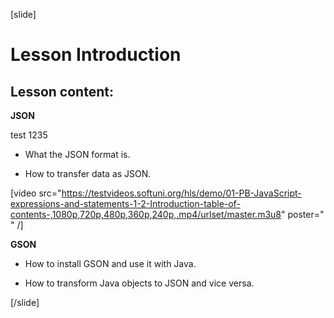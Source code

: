 [slide]

# Lesson Introduction


## Lesson content:

**JSON**

test 1235

- What the JSON format is.

- How to transfer data as JSON.

[video src="https://testvideos.softuni.org/hls/demo/01-PB-JavaScript-expressions-and-statements-1-2-Introduction-table-of-contents-,1080p,720p,480p,360p,240p,.mp4/urlset/master.m3u8" poster=" " /]


**GSON**

- How to install GSON and use it with Java.

- How to transform Java objects to JSON and vice versa.


[/slide]
